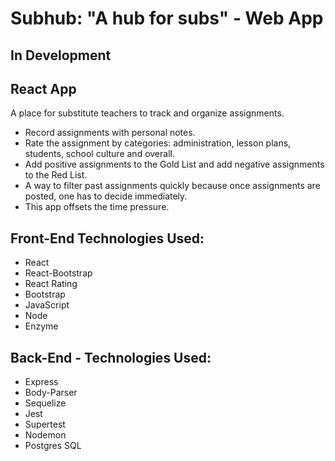 # Subhub: "A hub for subs" - Web App
## In Development
## React App
A place for substitute teachers to track and organize assignments. 
* Record assignments with personal notes.
* Rate the assignment by categories: administration, lesson plans, students, school culture and overall.
* Add positive assignments to the Gold List and add negative assignments to the Red List.
* A way to filter past assignments quickly because once assignments are posted, one has to decide immediately. 
* This app offsets the time pressure.

## Front-End Technologies Used:
* React
* React-Bootstrap
* React Rating
* Bootstrap
* JavaScript
* Node
* Enzyme

## Back-End - Technologies Used:
* Express
* Body-Parser
* Sequelize
* Jest
* Supertest
* Nodemon
* Postgres SQL 
